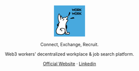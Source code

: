 <div align="center">
  <p><img src="/profile/work-work_logo.jpg" alt="Work-Work logo" width="100" height="100"></p>
  <p> Connect, Exchange, Recruit. </p>
   <p> Web3 workers' decentralized workplace & job search platform. </p>
  <p>
    <a href="https://work-work.org">Official Website</a>
    ·
    <a href="https://www.linkedin.com/company/105298407/">Linkedin</a>
  </p>
</div>

